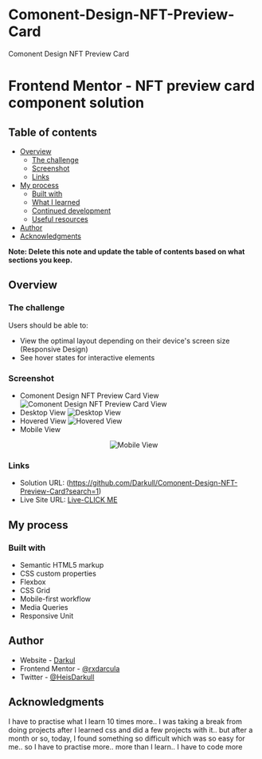 # Comonent-Design-NFT-Preview-Card

Comonent Design NFT Preview Card

# Frontend Mentor - NFT preview card component solution

## Table of contents

- [Overview](#overview)
  - [The challenge](#the-challenge)
  - [Screenshot](#screenshot)
  - [Links](#links)
- [My process](#my-process)
  - [Built with](#built-with)
  - [What I learned](#what-i-learned)
  - [Continued development](#continued-development)
  - [Useful resources](#useful-resources)
- [Author](#author)
- [Acknowledgments](#acknowledgments)

**Note: Delete this note and update the table of contents based on what sections you keep.**

## Overview

### The challenge

Users should be able to:

- View the optimal layout depending on their device's screen size (Responsive Design)
- See hover states for interactive elements

### Screenshot

- Comonent Design NFT Preview Card View
  ![Comonent Design NFT Preview Card View](https://cdn.discordapp.com/attachments/1128589450692280490/1150843264291852458/desktop-preview.jpg)
- Desktop View
  ![Desktop View](https://cdn.discordapp.com/attachments/1128589450692280490/1150843264019202098/desktop-design.jpg)
- Hovered View
  ![Hovered View](https://cdn.discordapp.com/attachments/1128589450692280490/1150843263562043464/active-states.jpg)
- Mobile View
<div align="center"><img src="https://cdn.discordapp.com/attachments/1128589450692280490/1150843264589631579/mobile-design.jpg" alt="Mobile View"></div>

### Links

- Solution URL: (https://github.com/Darkull/Comonent-Design-NFT-Preview-Card?search=1)
- Live Site URL: <a href="https://comonent-design-nft.netlify.app/" target="_blank">Live-CLICK ME</a>

## My process

### Built with

- Semantic HTML5 markup
- CSS custom properties
- Flexbox
- CSS Grid
- Mobile-first workflow
- Media Queries
- Responsive Unit

## Author

- Website - [Darkul](https://github.com/Darkull)
- Frontend Mentor - [@rxdarcula](https://www.frontendmentor.io/profile/rxdarcula)
- Twitter - [@HeisDarkull](https://twitter.com/HeisDarkull)

## Acknowledgments

I have to practise what I learn 10 times more.. I was taking a break from doing projects after I learned css and did a few projects with it.. but after a month or so, today, I found something so difficult which was so easy for me.. so I have to practise more.. more than I learn.. I have to code more
